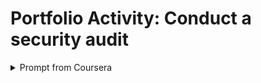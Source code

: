 # Portfolio Activity: Conduct a security audit

<details>
<summary>Prompt from Coursera</summary>

## Activity Overview

In part two of this activity, you will communicate the security audit results and recommendations to stakeholders. You can include the completed stakeholder memorandum in your cybersecurity portfolio to demonstrate your ability to communicate in a way that supports stakeholder understanding of complex concepts. To review the importance of building a professional portfolio and options for creating your portfolio, read [Create a cybersecurity portfolio](https://www.coursera.org/learn/manage-security-risks/resources/pyALD).

To complete this activity, you will need the **controls assessment** and **compliance checklist** that you worked on in [the previous activity about conducting a security audit](https://www.coursera.org/learn/manage-security-risks/exam/TMBj8/portfolio-activity-conduct-a-security-audit-part-1). If you have not completed that activity, you can revisit it now.

Be sure to complete this activity and answer the questions that follow before moving on. The next course item will provide you with a completed exemplar to compare to your own work. You will not be able to access the exemplar until you have completed this activity and answered the questions.

## Scenario

Review the following scenario. Then complete the step-by-step instructions.

*This scenario is based on a fictional company:*

Botium Toys’ IT manager asked you to conduct an internal audit of the company’s assets, controls, and adherence to compliance regulations and standards. Then, based on the company’s current goals and level of risk, she requested that you complete a controls assessment and compliance checklist to identify and explain ways that the company can improve its security posture. 

Your task is to clearly and concisely communicate your findings and recommendations to the IT manager and other stakeholders, so they can implement the necessary controls and create appropriate documentation, processes, and procedures to ensure business continuity, the safety of critical assets, and compliance.

## Step-By-Step Instructions

Follow the instructions to complete each step of the activity. Then, answer the 5 questions at the end of the activity before going to the next course item to compare your work to a completed exemplar.

### Step 1: Access supporting materials

The following supporting materials will help you complete this activity. Keep them open as you proceed to the next steps. 

To use the supporting materials for this course item, click the link. 

Link to supporting materials: [Botium Toys: Audit scope and goals](https://docs.google.com/document/d/1bA-J96jzDVFi9XjNOKd4w2bCR7X7ZTs3_szPElOkyFM/template/preview)

### Step 2: Analyze audit results

Review the **controls assessment** and **compliance checklist** you completed in “Conduct a security audit, part 1” and consider the following, before moving on to the next step:

- What were the audit scope and goals? 

- What were the *critical findings* of the audit that need to be addressed immediately (i.e., What controls and/or policies need to be implemented immediately)?

- What were the *findings* (i.e., What controls and/or policies that need to be addressed in the future)?

- How can you summarize your recommendations clearly and concisely to stakeholders?

### Step 3: Communicate results and recommendations

Consider your responses to the questions in step 2, and refer to your completed controls assessment and compliance checklist. Then, use the provided template to communicate your findings and recommendations to stakeholders.

To use the supporting materials for this step, click the following link.

Link to supporting materials: [Stakeholder memorandum](https://docs.google.com/document/d/1sQlvc3PzEN9KXApf5SLT92KKp2IkJK4JPZZXpj3-5TM/template/preview?usp=sharing)

### What to Include in Your Response

Be sure to address the following elements in your completed activity:

- A high-level summary of the **audit scope** is provided (4-6 sentences or bullet points)

- A high-level summary of the **audit goals** is provided (4-6 sentences or bullet points)

- **Critical findings** are listed and explained

- Other **findings** are listed and explained

- The **summary/recommendations** clearly and concisely synthesize the the most important information from the audit scope, goals, critical and other findings (5-10 sentences)

### Step 4: Assess your activity

The following is a self-assessment for your stakeholder memorandum. You will use these statements to review your own work. The self-assessment process is an important part of the learning experience because it allows you to objectively assess your security audit.

Question 1
You clearly and concisely communicated the internal audit scope to stakeholders.

Question 2
You clearly and concisely communicated the internal audit goals to stakeholders.

Question 3
You clearly and concisely communicated the critical findings to stakeholders.

Question 4
You clearly and concisely communicated other, non-critical findings to stakeholders.

Question 5
You clearly and concisely communicated a summary and recommendations to stakeholders.

---

## Completed Exemplar
To review the exemplar for this course item, click the following link and select Use Template.


Link to exemplar: [Stakeholder memorandum exemplar](https://docs.google.com/document/d/14Fov305DTfuMAbldTbQdrN7bNwfBrqrE6J6DuSgaQbE/template/preview?usp=sharing)

</details>
